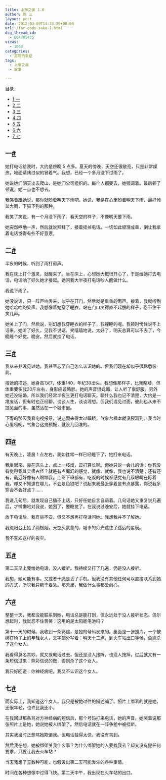 ```yaml
---
title: 上帝之谕 1.0
author: 陈 三
layout: post
date: 2012-03-09T14:33:29+00:00
url: /for-gods-sake-1.html
dsq_thread_id:
  - 604705425
views:
  - 1064
categories:
  - 苦闷的象征
tags:
  - 上帝之谕
  - 故事

---
```

<div id="toc_container" class="ml-l u-floatRight pure-u-1-1 pure-u-sm-2-5 toc_white no_bullets">
  <nav id="myaffix">
  
  <p class="toc-title">
    目录
  </p>
  
  <ul class="toc-list nav" role="menu">
    <li class="toc-list__item" role="menuitem">
      <a href="#i"><span class="toc_number toc_depth_1">1</span> 一</a>
    </li>
    <li class="toc-list__item" role="menuitem">
      <a href="#i-2"><span class="toc_number toc_depth_1">2</span> 二</a>
    </li>
    <li class="toc-list__item" role="menuitem">
      <a href="#i-3"><span class="toc_number toc_depth_1">3</span> 三</a>
    </li>
    <li class="toc-list__item" role="menuitem">
      <a href="#i-4"><span class="toc_number toc_depth_1">4</span> 四</a>
    </li>
    <li class="toc-list__item" role="menuitem">
      <a href="#i-5"><span class="toc_number toc_depth_1">5</span> 五</a>
    </li>
    <li class="toc-list__item" role="menuitem">
      <a href="#i-6"><span class="toc_number toc_depth_1">6</span> 六</a>
    </li>
    <li class="toc-list__item" role="menuitem">
      <a href="#i-7"><span class="toc_number toc_depth_1">7</span> 七</a>
    </li>
  </ul></nav>
</div>

<div class="">
  <h2 class="storycontent-h2">
    <span id="i">一</span><a title="标题链接地址" class="u-floatRight hidden" id="heyi" href="#i"><span class="" aria-hidden="true">#</span></a>
  </h2>
  
  <p>
    她打电话给我时，大约是傍晚 5 点多。夏天的傍晚，天空还很敞亮，只是非常燥热，地面蒸烤过似的冒着气。我想，已经一个多月没下过雨了。
  </p>
  
  <p>
    她说她们明天出去爬山，是她们公司组织的。每个人都要去，她强调着。最后顿了顿说，她一点也不想去。
  </p>
  
  <p>
    我笑着跟她说，那你就盼着明天下雨吧。她说，我是在心里盼着明天下雨，最好倾盆大雨，下猫下狗的那种。
  </p>
  
  <p>
    我笑了笑说，有一个月没下雨了，看天空的样子，不像明天要下雨。
  </p>
  
  <p>
    她突然哼地一声，然后就说拜拜了，接着挂掉电话。一切如此顺理成章，倒让我拿着电话觉得有些不好意思。
  </p>
  
  <h2 class="storycontent-h2">
    <span id="i-2">二</span><a title="标题链接地址" class="u-floatRight hidden" id="heyi-2" href="#i-2"><span class="" aria-hidden="true">#</span></a>
  </h2>
  
  <p>
    半夜的时候，听到了雨打窗声。
  </p>
  
  <p>
    我在床上打个激灵，就醒来了。坐在床上，心想她大概很开心了，于是给她打去电话，电话响了好久她才接起。她问我大半夜打电话吵人醒做什么。
  </p>
  
  <p>
    我说下雨了。
  </p>
  
  <p>
    她没说话，只一阵声响传来，似乎在开门，然后就是重重的雨声。接着，我就听到她哈哈哈的笑声。我想像着她穿了睡衣，站在门口笑得直不起腰的样子，忍不住干笑几声。
  </p>
  
  <p>
    她关上了门，然后说，别幻想我穿睡衣的样子了，我裸睡的呢。我顿时愣住说不上话来。她听了好久，见我不说话，笑嘻嘻地说，太好了，明天总算可以不去了，今晚睡个好觉。晚安。然后就挂了电话。
  </p>
  
  <h2 class="storycontent-h2">
    <span id="i-3">三</span><a title="标题链接地址" class="u-floatRight hidden" id="heyi-3" href="#i-3"><span class="" aria-hidden="true">#</span></a>
  </h2>
  
  <p>
    我从来并没见过她。我甚至忘了自己怎么认识她的。但我们现在却似乎很熟悉彼此。
  </p>
  
  <p>
    按她的描述，她身高1米7，体重140，年纪30出头。我想像那样子，比我略矮，但体重要多我20斤左右，身形应该略胖。她的声音很妩媚，让人听了很舒服。另外她还没结婚，所以我们经常半夜三更打电话聊天。聊什么我也记不清楚，大约是一堆废话，但有时也正经聊，谈谈人生，谈谈理想。但我们没见过面，彼此也从来不提见面的事，虽然活在一个城市里。
  </p>
  
  <p>
    下雨的那天我看电视报导，说这雨来得太过蹊跷，气象台根本就没预测到。我当时心里唠叨，气象台这鬼预报，就没几回准的。
  </p>
  
  <h2 class="storycontent-h2">
    <span id="i-4">四</span><a title="标题链接地址" class="u-floatRight hidden" id="heyi-4" href="#i-4"><span class="" aria-hidden="true">#</span></a>
  </h2>
  
  <p>
    有天晚上，凌晨 1 点左右，我如往常一样已经睡下了，她打来电话。
  </p>
  
  <p>
    我坐起来，靠在床头上，点上一枝烟，正打算长聊。但她只说一会儿的话：你有没有觉得我其实很古怪？就是有点魔幻的感觉，就像、就像，我也说不清楚；还有还有，最近好像有人跟踪我，上班下班都有，吃饭的时候都感觉有几双眼睛在盯着我，却又不知道在哪儿，不会是色狼吧？说起来我最近穿着是有点暴露，你说我多穿会不会好点？&#8230;&#8230;
  </p>
  
  <p>
    我说几句后，就发现自己插不上话，只好任她自言自语着。几句话她又重复说几遍后，才懒懒地对我说，她困了，要睡觉了。在我说过晚安后，她就挂下电话。
  </p>
  
  <p>
    放下电话后，我有些不安，但又不想再打电话问她。我想我并不了解她。
  </p>
  
  <p>
    我跑阳台上抽了两根烟，天空灰蒙蒙的，城市的灯光遮住了遥远的星辰。
  </p>
  
  <p>
    我不喜欢这样的夜空。
  </p>
  
  <h2 class="storycontent-h2">
    <span id="i-5">五</span><a title="标题链接地址" class="u-floatRight hidden" id="heyi-5" href="#i-5"><span class="" aria-hidden="true">#</span></a>
  </h2>
  
  <p>
    第二天早上我给她电话，没人接听。我持续又打了几遍，仍是没人接听。
  </p>
  
  <p>
    我想，她可能有事。又或者干脆是丢了手机。但我没有其他任何可以直接联系到她的方式，所以我只能干着急。那天里，我做什么事都没耐心。
  </p>
  
  <h2 class="storycontent-h2">
    <span id="i-6">六</span><a title="标题链接地址" class="u-floatRight hidden" id="heyi-6" href="#i-6"><span class="" aria-hidden="true">#</span></a>
  </h2>
  
  <p>
    整整十天，我都没能联系到她，电话总是能打到，但永远处于没人接听状态。偶尔想起时，我就忍不住苦笑：这用的是太阳能电池吗？
  </p>
  
  <p>
    第十一天的时候。我收到一条彩信，是她的号码发来的。里面是一张照片，一个被绑在椅子上的年轻女人，文字部分写着：明天十二点，到火车站出口等候，否则杀了这个女人。
  </p>
  
  <p>
    我看得莫名其妙。就又拨电话过去，但还是没人接听，也没人按掉，过后就又有一条短信过来：照彩信说的做，否则杀了这个女人。
  </p>
  
  <p>
    我只好回道：你神经病吧，我又不认识这个女人。
  </p>
  
  <h2 class="storycontent-h2">
    <span id="i-7">七</span><a title="标题链接地址" class="u-floatRight hidden" id="heyi-7" href="#i-7"><span class="" aria-hidden="true">#</span></a>
  </h2>
  
  <p>
    而实际上，我知道这个女人。我只是被她过往的描述骗了。照片上绑着的就是她，还很年轻，也许比我还小。
  </p>
  
  <p>
    在我回过那条骂对方神经病的短信后，那个号码打来电话，她的声音。她哭着说那张照片上是她，她说她被人绑架了。然后电话就在一阵争抢中被挂断。
  </p>
  
  <p>
    其实我当时正想骂她欺骗我。但电话挂得太快，我没有骂到。
  </p>
  
  <p>
    然后我在想，她被绑架关我什么事？为什么绑架她的人要找我去？却又没有提任何要求，只要让我去火车站？
  </p>
  
  <p>
    当天我想了无数种可能，也假设出第二天可能发生的各种事情。
  </p>
  
  <p>
    时间在各种想像中过得飞快。第二天中午，我出现在火车站的出口。
  </p>
</div>